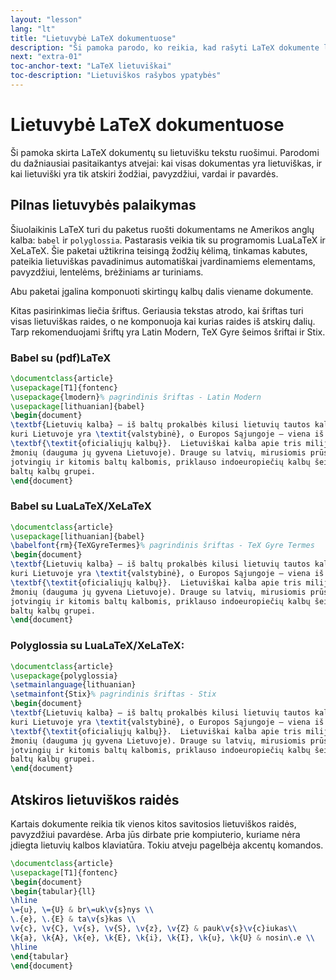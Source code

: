 ```yaml
---
layout: "lesson"
lang: "lt"
title: "Lietuvybė LaTeX dokumentuose"
description: "Ši pamoka parodo, ko reikia, kad rašyti LaTeX dokumente lietuviškai."
next: "extra-01"
toc-anchor-text: "LaTeX lietuviškai"
toc-description: "Lietuviškos rašybos ypatybės"
---
```


# Lietuvybė LaTeX dokumentuose

<span
  class="summary">Ši pamoka skirta LaTeX dokumentų su lietuvišku tekstu ruošimui. Parodomi du dažniausiai pasitaikantys atvejai: kai visas dokumentas yra lietuviškas, ir kai lietuviški yra tik atskiri žodžiai, pavyzdžiui, vardai ir pavardės.</span>

## Pilnas lietuvybės palaikymas

Šiuolaikinis LaTeX turi du paketus ruošti dokumentams ne Amerikos anglų
kalba: `babel` ir `polyglossia`.  Pastarasis veikia tik su programomis
LuaLaTeX ir XeLaTeX.  Šie paketai užtikrina teisingą žodžių kėlimą, tinkamas
kabutes, pateikia lietuviškas pavadinimus automatiškai įvardinamiems
elementams, pavyzdžiui, lentelėms, brėžiniams ar turiniams.

Abu paketai įgalina komponuoti skirtingų kalbų dalis viename dokumente.

Kitas pasirinkimas liečia šriftus.  Geriausia tekstas atrodo, kai šriftas
turi visas lietuviškas raides, o ne komponuoja kai kurias raides iš atskirų
dalių.  Tarp rekomenduojami šriftų yra Latin Modern, TeX Gyre šeimos šriftai
ir Stix.

### Babel su (pdf)LaTeX

```latex
\documentclass{article}
\usepackage[T1]{fontenc}
\usepackage{lmodern}% pagrindinis šriftas - Latin Modern
\usepackage[lithuanian]{babel}
\begin{document}
\textbf{Lietuvių kalba} – iš baltų prokalbės kilusi lietuvių tautos kalba,
kuri Lietuvoje yra \textit{valstybinė}, o Europos Sąjungoje – viena iš
\textbf{\textit{oficialiųjų kalbų}}.  Lietuviškai kalba apie tris milijonus
žmonių (dauguma jų gyvena Lietuvoje). Drauge su latvių, mirusiomis prūsų,
jotvingių ir kitomis baltų kalbomis, priklauso indoeuropiečių kalbų šeimos
baltų kalbų grupei.
\end{document}
```

### Babel su LuaLaTeX/XeLaTeX

```latex
\documentclass{article}
\usepackage[lithuanian]{babel}
\babelfont{rm}{TeXGyreTermes}% pagrindinis šriftas - TeX Gyre Termes
\begin{document}
\textbf{Lietuvių kalba} – iš baltų prokalbės kilusi lietuvių tautos kalba,
kuri Lietuvoje yra \textit{valstybinė}, o Europos Sąjungoje – viena iš
\textbf{\textit{oficialiųjų kalbų}}.  Lietuviškai kalba apie tris milijonus
žmonių (dauguma jų gyvena Lietuvoje). Drauge su latvių, mirusiomis prūsų,
jotvingių ir kitomis baltų kalbomis, priklauso indoeuropiečių kalbų šeimos
baltų kalbų grupei.
\end{document}
```

### Polyglossia su LuaLaTeX/XeLaTeX:

```latex
\documentclass{article}
\usepackage{polyglossia}
\setmainlanguage{lithuanian}
\setmainfont{Stix}% pagrindinis šriftas - Stix
\begin{document}
\textbf{Lietuvių kalba} – iš baltų prokalbės kilusi lietuvių tautos kalba,
kuri Lietuvoje yra \textit{valstybinė}, o Europos Sąjungoje – viena iš
\textbf{\textit{oficialiųjų kalbų}}.  Lietuviškai kalba apie tris milijonus
žmonių (dauguma jų gyvena Lietuvoje). Drauge su latvių, mirusiomis prūsų,
jotvingių ir kitomis baltų kalbomis, priklauso indoeuropiečių kalbų šeimos
baltų kalbų grupei.
\end{document}
```

## Atskiros lietuviškos raidės

Kartais dokumente reikia tik vienos kitos savitosios lietuviškos raidės,
pavyzdžiui pavardėse.  Arba jūs dirbate prie kompiuterio, kuriame nėra
įdiegta lietuvių kalbos klaviatūra.  Tokiu atveju pagelbėja akcentų komandos.

```latex
\documentclass{article}
\usepackage[T1]{fontenc}
\begin{document}
\begin{tabular}{ll}
\hline
\={u}, \={U} & br\=uk\v{s}nys \\
\.{e}, \.{E} & ta\v{s}kas \\
\v{c}, \v{C}, \v{s}, \v{S}, \v{z}, \v{Z} & pauk\v{s}\v{c}iukas\\
\k{a}, \k{A}, \k{e}, \k{E}, \k{i}, \k{I}, \k{u}, \k{U} & nosin\.e \\
\hline
\end{tabular}
\end{document}
```
